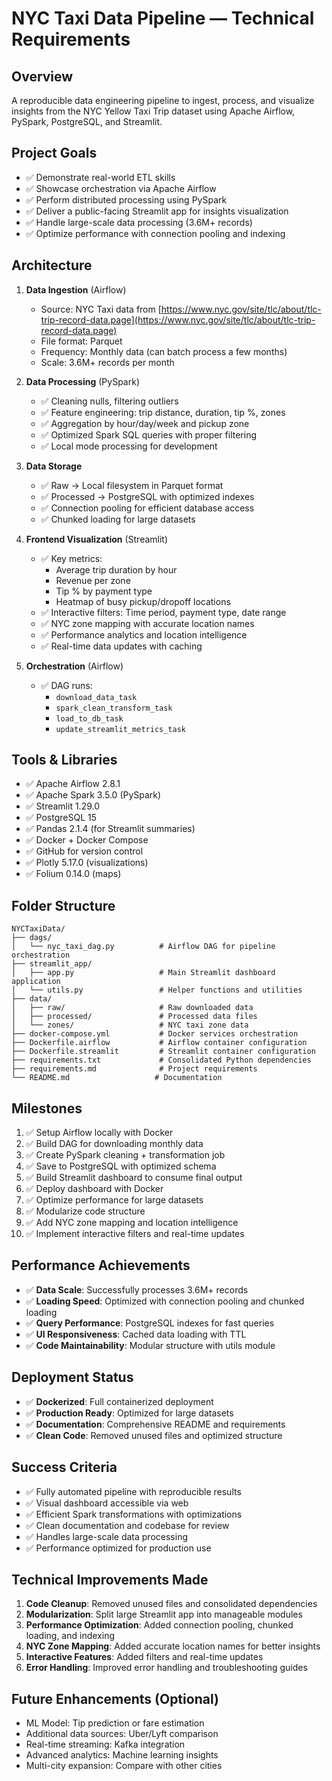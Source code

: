 # NYC Taxi Data Pipeline — Technical Requirements

## Overview
A reproducible data engineering pipeline to ingest, process, and visualize insights from the NYC Yellow Taxi Trip dataset using Apache Airflow, PySpark, PostgreSQL, and Streamlit.

## Project Goals
- ✅ Demonstrate real-world ETL skills
- ✅ Showcase orchestration via Apache Airflow
- ✅ Perform distributed processing using PySpark
- ✅ Deliver a public-facing Streamlit app for insights visualization
- ✅ Handle large-scale data processing (3.6M+ records)
- ✅ Optimize performance with connection pooling and indexing

## Architecture
1. **Data Ingestion** (Airflow)
   - Source: NYC Taxi data from [https://www.nyc.gov/site/tlc/about/tlc-trip-record-data.page](https://www.nyc.gov/site/tlc/about/tlc-trip-record-data.page)
   - File format: Parquet
   - Frequency: Monthly data (can batch process a few months)
   - Scale: 3.6M+ records per month

2. **Data Processing** (PySpark)
   - ✅ Cleaning nulls, filtering outliers
   - ✅ Feature engineering: trip distance, duration, tip %, zones
   - ✅ Aggregation by hour/day/week and pickup zone
   - ✅ Optimized Spark SQL queries with proper filtering
   - ✅ Local mode processing for development

3. **Data Storage**
   - ✅ Raw → Local filesystem in Parquet format
   - ✅ Processed → PostgreSQL with optimized indexes
   - ✅ Connection pooling for efficient database access
   - ✅ Chunked loading for large datasets

4. **Frontend Visualization** (Streamlit)
   - ✅ Key metrics:
     - Average trip duration by hour
     - Revenue per zone
     - Tip % by payment type
     - Heatmap of busy pickup/dropoff locations
   - ✅ Interactive filters: Time period, payment type, date range
   - ✅ NYC zone mapping with accurate location names
   - ✅ Performance analytics and location intelligence
   - ✅ Real-time data updates with caching

5. **Orchestration** (Airflow)
   - ✅ DAG runs:
     - `download_data_task`
     - `spark_clean_transform_task`
     - `load_to_db_task`
     - `update_streamlit_metrics_task`

## Tools & Libraries
- ✅ Apache Airflow 2.8.1
- ✅ Apache Spark 3.5.0 (PySpark)
- ✅ Streamlit 1.29.0
- ✅ PostgreSQL 15
- ✅ Pandas 2.1.4 (for Streamlit summaries)
- ✅ Docker + Docker Compose
- ✅ GitHub for version control
- ✅ Plotly 5.17.0 (visualizations)
- ✅ Folium 0.14.0 (maps)

## Folder Structure
```
NYCTaxiData/
├── dags/
│   └── nyc_taxi_dag.py          # Airflow DAG for pipeline orchestration
├── streamlit_app/
│   ├── app.py                   # Main Streamlit dashboard application
│   └── utils.py                 # Helper functions and utilities
├── data/
│   ├── raw/                     # Raw downloaded data
│   ├── processed/               # Processed data files
│   └── zones/                   # NYC taxi zone data
├── docker-compose.yml           # Docker services orchestration
├── Dockerfile.airflow           # Airflow container configuration
├── Dockerfile.streamlit         # Streamlit container configuration
├── requirements.txt             # Consolidated Python dependencies
├── requirements.md              # Project requirements
└── README.md                   # Documentation
```

## Milestones
1. ✅ Setup Airflow locally with Docker
2. ✅ Build DAG for downloading monthly data
3. ✅ Create PySpark cleaning + transformation job
4. ✅ Save to PostgreSQL with optimized schema
5. ✅ Build Streamlit dashboard to consume final output
6. ✅ Deploy dashboard with Docker
7. ✅ Optimize performance for large datasets
8. ✅ Modularize code structure
9. ✅ Add NYC zone mapping and location intelligence
10. ✅ Implement interactive filters and real-time updates

## Performance Achievements
- ✅ **Data Scale**: Successfully processes 3.6M+ records
- ✅ **Loading Speed**: Optimized with connection pooling and chunked loading
- ✅ **Query Performance**: PostgreSQL indexes for fast queries
- ✅ **UI Responsiveness**: Cached data loading with TTL
- ✅ **Code Maintainability**: Modular structure with utils module

## Deployment Status
- ✅ **Dockerized**: Full containerized deployment
- ✅ **Production Ready**: Optimized for large datasets
- ✅ **Documentation**: Comprehensive README and requirements
- ✅ **Clean Code**: Removed unused files and optimized structure

## Success Criteria
- ✅ Fully automated pipeline with reproducible results
- ✅ Visual dashboard accessible via web
- ✅ Efficient Spark transformations with optimizations
- ✅ Clean documentation and codebase for review
- ✅ Handles large-scale data processing
- ✅ Performance optimized for production use

## Technical Improvements Made
1. **Code Cleanup**: Removed unused files and consolidated dependencies
2. **Modularization**: Split large Streamlit app into manageable modules
3. **Performance Optimization**: Added connection pooling, chunked loading, and indexing
4. **NYC Zone Mapping**: Added accurate location names for better insights
5. **Interactive Features**: Added filters and real-time updates
6. **Error Handling**: Improved error handling and troubleshooting guides

## Future Enhancements (Optional)
- ML Model: Tip prediction or fare estimation
- Additional data sources: Uber/Lyft comparison
- Real-time streaming: Kafka integration
- Advanced analytics: Machine learning insights
- Multi-city expansion: Compare with other cities

